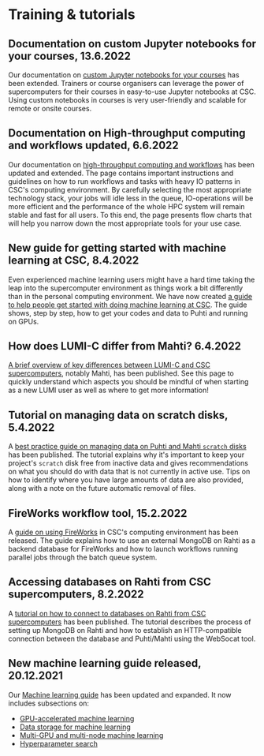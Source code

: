 # Training & tutorials

## Documentation on custom Jupyter notebooks for your courses, 13.6.2022

Our documentation on [custom Jupyter notebooks for your courses](https://github.com/CSCfi/Jupyter_www_puhti)
has been extended. Trainers or course organisers can leverage the power
of supercomputers for their courses in easy-to-use Jupyter notebooks at CSC.
Using custom notebooks in courses is very user-friendly and scalable for remote
or onsite courses.

## Documentation on High-throughput computing and workflows updated, 6.6.2022

Our documentation on [high-throughput computing and workflows](../../computing/running/throughput.md)
has been updated and extended. The page contains important instructions and
guidelines on how to run workflows and tasks with heavy IO patterns in CSC's
computing environment. By carefully selecting the most appropriate technology
stack, your jobs will idle less in the queue, IO-operations will be more
efficient and the performance of the whole HPC system will remain stable and
fast for all users. To this end, the page presents flow charts that will help
you narrow down the most appropriate tools for your use case.

## New guide for getting started with machine learning at CSC, 8.4.2022

Even experienced machine learning users might have a hard time taking the leap
into the supercomputer environment as things work a bit differently than in the
personal computing environment. We have now created [a guide to help people get
started with doing machine learning at CSC](../tutorials/ml-starting.md). The
guide shows, step by step, how to get your codes and data to Puhti and running
on GPUs.

## How does LUMI-C differ from Mahti? 6.4.2022

[A brief overview of key differences between LUMI-C and CSC supercomputers](../../computing/lumi-vs-mahti.md), notably Mahti, has been published. See this page to quickly understand which aspects you should be mindful of when starting as a new LUMI user as well as where to get more information!

## Tutorial on managing data on scratch disks, 5.4.2022

A [best practice guide on managing data on Puhti and Mahti `scratch` disks](../tutorials/clean-up-data.md) has been published. The tutorial explains why it's important to keep your project's `scratch` disk free from inactive data and gives recommendations on what you should do with data that is not currently in active use. Tips on how to identify where you have large amounts of data are also provided, along with a note on the future automatic removal of files.

## FireWorks workflow tool, 15.2.2022

A [guide on using FireWorks](../../computing/running/fireworks.md) in CSC's computing environment has been released. The guide explains how to use an external MongoDB on Rahti as a backend database for FireWorks and how to launch workflows running parallel jobs through the batch queue system.

## Accessing databases on Rahti from CSC supercomputers, 8.2.2022

A [tutorial on how to connect to databases on Rahti from CSC supercomputers](../../cloud/rahti/tutorials/connect-database-hpc.md) has been published. The tutorial describes the process of setting up MongoDB on Rahti and how to establish an HTTP-compatible connection between the database and Puhti/Mahti using the WebSocat tool.

## New machine learning guide released, 20.12.2021

Our [Machine learning guide](../tutorials/ml-guide.md) has been updated and
expanded. It now includes subsections on:

* [GPU-accelerated machine learning](../tutorials/gpu-ml.md)
* [Data storage for machine learning](../tutorials/ml-data.md)
* [Multi-GPU and multi-node machine learning](../tutorials/ml-multi.md)
* [Hyperparameter search](../tutorials/hyperparameter_search.md)

